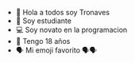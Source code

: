 - 👋 Hola a todos soy Tronaves
- 📖 Soy estudiante
- 💻 Soy novato en la programacion
- 👤 Tengo 18 años
- 🗣 Mi emoji favorito 🗣🗣

<!---
Tronave/Tronave is a ✨ special ✨ repository because its `README.md` (this file) appears on your GitHub profile.
You can click the Preview link to take a look at your changes.
--->
